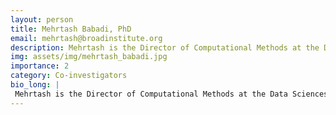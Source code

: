 ```yaml
---
layout: person
title: Mehrtash Babadi, PhD
email: mehrtash@broadinstitute.org
description: Mehrtash is the Director of Computational Methods at the Data Sciences Platform (DSP), Broad Institute. His group develops probabilistic machine learning methods and cloud-native software products for ...
img: assets/img/mehrtash_babadi.jpg
importance: 2
category: Co-investigators
bio_long: |
 Mehrtash is the Director of Computational Methods at the Data Sciences Platform (DSP), Broad Institute. His group develops probabilistic machine learning methods and cloud-native software products for analyzing massive-scale single-cell droplet-based and spatial omics data, cellular morphology data, and voltage imaging data. He is a strong advocate for open-source software development with emphasis on mathematical rigor, usability, transparency, and reproducibility.
---
```

